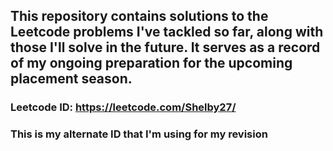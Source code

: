 ## This repository contains solutions to the Leetcode problems I've tackled so far, along with those I'll solve in the future. It serves as a record of my ongoing preparation for the upcoming placement season.

### Leetcode ID: https://leetcode.com/Shelby27/
### This is my alternate ID that I'm using for my revision
